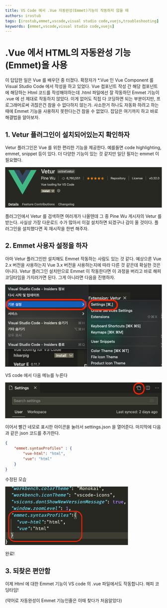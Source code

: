 ```yaml
---
title: VS Code 에서 .Vue 자동완성(Emmet)기능이 작동하지 않을 때
authors: irostub
tags: [irostub,emmet,vscode,visual studio code,vuejs,troubleshooting]
keywords: [emmet,vscode,visual studio code,vuejs]
---
```


# .Vue 에서 HTML의 자동완성 기능(Emmet)을 사용

이 답답한 일은 Vue 를 배우던 중 터졌다. 확장자가 \*.Vue 인 Vue Component 를 Visual Studio Code 에서 작성을 하고 있었다. Vue 컴포넌트 작성 간 해당 컴포넌트에 해당하는 Html 코드를 작성해야하는데
.html 파일에선 잘 작동하던 Emmet 기능이 .vue 에 선 제대로 작동하지 않았다. 이게 없어도 직접 다 코딩하면 되는 부분이지만, 프로그래머로써 귀찮은건 참을 수 없다하지 않는가. 사소한거 하나도 자동화 하려고 하는 때에 Emmet 기능을 사용하지 못한다는건 참을 수 없었다. 잡담은 여기까지 하고 바로 해결법을 알아보자.

## 1. Vetur 플러그인이 설치되어있는지 확인하자

Vetur 플러그인은 Vue 를 위한 편리한 기능을 제공한다. 예를들면 code highlighting, emmet, snippet 등이 있다. 더 다양한 기능이 있는 것 같지만 일단 필자는 emmet 이 필요했다.

![vetur](vetur.png)

플러그인에서 Vetur 를 검색하면 여러개가 나올텐데 그 중 Pine Wu 게시자의 Vetur 를 받는다. 사실상 가장 다운로드 수가 많아서 이걸 설치하면 되겠구나 감이 올 것이다. 플러그인을 설치했다면 꼭 재시작을 한번 해주자.



## 2. Emmet 사용자 설정을 하자

아마 Vetur 플러그인만 설치해도 Emmet 작동하는 사람도 있는 것 같다. 예상으론 Vue 2.x 버전을 사용하는지 Vue 3.x 버전을 사용하는지에 따라 다른 것 같은데 확실한 것은 아니다. Vetur 플러그인 설치만으로 Emmet 이 작동한다면 이 과정을 버리고 바로 해피 코딩타임을 가지러가면 된다. 그게 아니라면 다음을 진행하자.

![setting](setting.png)

VS code 에서 다음 메뉴를 누른다

![opensetting](open-setting-json.png)

이어서 빨간 네모로 표시한 아이콘을 눌러서 settings.json 을 열어준다.
마지막에 다음과 같은 json 코드를 추가한다.

```json
{
    "emmet.syntaxProfiles" : {
        "vue-html": "html",
        "vue": "html"
    }
}
```

수정된 모습

![addjson](add-json.png)

완료!

## 3. 되찾은 편안함

이제 Html 에 대한 Emmet 기능이 VS code 의 .vue 파일에서도 작동합니다. 해피 코딩타임!

(약어로 자동완성이 Emmet 기능인줄은 이때 찾다가 처음알았다)
